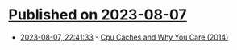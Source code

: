 # [Published on 2023-08-07](index.md)

* [2023-08-07, 22:41:33](https://lobste.rs/s/vfidne/cpu_caches_why_you_care_2014) - [Cpu Caches and Why You Care (2014)](https://www.youtube.com/watch?v=WDIkqP4JbkE)
